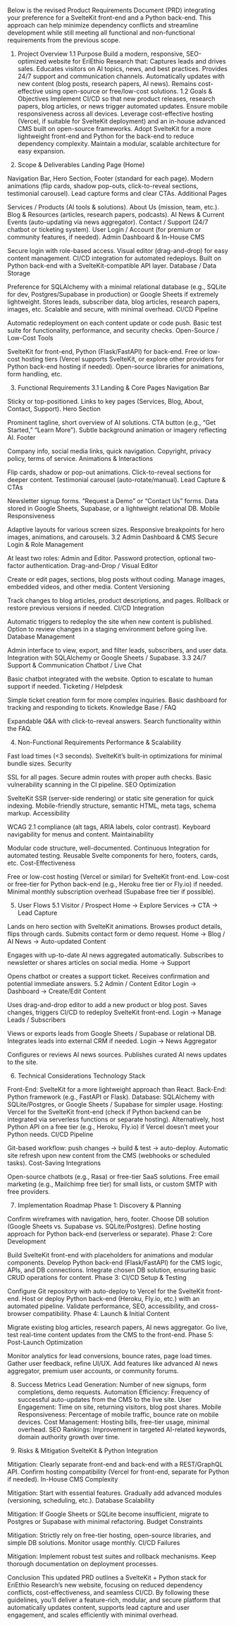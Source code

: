 Below is the revised Product Requirements Document (PRD) integrating your preference for a SvelteKit front-end and a Python back-end. This approach can help minimize dependency conflicts and streamline development while still meeting all functional and non-functional requirements from the previous scope.

1. Project Overview
1.1 Purpose
Build a modern, responsive, SEO-optimized website for EriEthio Research that:
Captures leads and drives sales.
Educates visitors on AI topics, news, and best practices.
Provides 24/7 support and communication channels.
Automatically updates with new content (blog posts, research papers, AI news).
Remains cost-effective using open-source or free/low-cost solutions.
1.2 Goals & Objectives
Implement CI/CD so that new product releases, research papers, blog articles, or news trigger automated updates.
Ensure mobile responsiveness across all devices.
Leverage cost-effective hosting (Vercel, if suitable for SvelteKit deployment) and an in-house advanced CMS built on open-source frameworks.
Adopt SvelteKit for a more lightweight front-end and Python for the back-end to reduce dependency complexity.
Maintain a modular, scalable architecture for easy expansion.

2. Scope & Deliverables
Landing Page (Home)


Navigation Bar, Hero Section, Footer (standard for each page).
Modern animations (flip cards, shadow pop-outs, click-to-reveal sections, testimonial carousel).
Lead capture forms and clear CTAs.
Additional Pages


Services / Products (AI tools & solutions).
About Us (mission, team, etc.).
Blog & Resources (articles, research papers, podcasts).
AI News & Current Events (auto-updating via news aggregator).
Contact / Support (24/7 chatbot or ticketing system).
User Login / Account (for premium or community features, if needed).
Admin Dashboard & In-House CMS


Secure login with role-based access.
Visual editor (drag-and-drop) for easy content management.
CI/CD integration for automated redeploys.
Built on Python back-end with a SvelteKit-compatible API layer.
Database / Data Storage


Preference for SQLAlchemy with a minimal relational database (e.g., SQLite for dev, Postgres/Supabase in production) or Google Sheets if extremely lightweight.
Stores leads, subscriber data, blog articles, research papers, images, etc.
Scalable and secure, with minimal overhead.
CI/CD Pipeline


Automatic redeployment on each content update or code push.
Basic test suite for functionality, performance, and security checks.
Open-Source / Low-Cost Tools


SvelteKit for front-end, Python (Flask/FastAPI) for back-end.
Free or low-cost hosting tiers (Vercel supports SvelteKit, or explore other providers for Python back-end hosting if needed).
Open-source libraries for animations, form handling, etc.

3. Functional Requirements
3.1 Landing & Core Pages
Navigation Bar


Sticky or top-positioned.
Links to key pages (Services, Blog, About, Contact, Support).
Hero Section


Prominent tagline, short overview of AI solutions.
CTA button (e.g., “Get Started,” “Learn More”).
Subtle background animation or imagery reflecting AI.
Footer


Company info, social media links, quick navigation.
Copyright, privacy policy, terms of service.
Animations & Interactions


Flip cards, shadow or pop-out animations.
Click-to-reveal sections for deeper content.
Testimonial carousel (auto-rotate/manual).
Lead Capture & CTAs


Newsletter signup forms.
“Request a Demo” or “Contact Us” forms.
Data stored in Google Sheets, Supabase, or a lightweight relational DB.
Mobile Responsiveness


Adaptive layouts for various screen sizes.
Responsive breakpoints for hero images, animations, and carousels.
3.2 Admin Dashboard & CMS
Secure Login & Role Management


At least two roles: Admin and Editor.
Password protection, optional two-factor authentication.
Drag-and-Drop / Visual Editor


Create or edit pages, sections, blog posts without coding.
Manage images, embedded videos, and other media.
Content Versioning


Track changes to blog articles, product descriptions, and pages.
Rollback or restore previous versions if needed.
CI/CD Integration


Automatic triggers to redeploy the site when new content is published.
Option to review changes in a staging environment before going live.
Database Management


Admin interface to view, export, and filter leads, subscribers, and user data.
Integration with SQLAlchemy or Google Sheets / Supabase.
3.3 24/7 Support & Communication
Chatbot / Live Chat


Basic chatbot integrated with the website.
Option to escalate to human support if needed.
Ticketing / Helpdesk


Simple ticket creation form for more complex inquiries.
Basic dashboard for tracking and responding to tickets.
Knowledge Base / FAQ


Expandable Q&A with click-to-reveal answers.
Search functionality within the FAQ.

4. Non-Functional Requirements
Performance & Scalability


Fast load times (<3 seconds).
SvelteKit’s built-in optimizations for minimal bundle sizes.
Security


SSL for all pages.
Secure admin routes with proper auth checks.
Basic vulnerability scanning in the CI pipeline.
SEO Optimization


SvelteKit SSR (server-side rendering) or static site generation for quick indexing.
Mobile-friendly structure, semantic HTML, meta tags, schema markup.
Accessibility


WCAG 2.1 compliance (alt tags, ARIA labels, color contrast).
Keyboard navigability for menus and content.
Maintainability


Modular code structure, well-documented.
Continuous Integration for automated testing.
Reusable Svelte components for hero, footers, cards, etc.
Cost-Effectiveness


Free or low-cost hosting (Vercel or similar) for SvelteKit front-end.
Low-cost or free-tier for Python back-end (e.g., Heroku free tier or Fly.io) if needed.
Minimal monthly subscription overhead (Supabase free tier if possible).

5. User Flows
5.1 Visitor / Prospect
Home → Explore Services → CTA → Lead Capture


Lands on hero section with SvelteKit animations.
Browses product details, flips through cards.
Submits contact form or demo request.
Home → Blog / AI News → Auto-updated Content


Engages with up-to-date AI news aggregated automatically.
Subscribes to newsletter or shares articles on social media.
Home → Support


Opens chatbot or creates a support ticket.
Receives confirmation and potential immediate answers.
5.2 Admin / Content Editor
Login → Dashboard → Create/Edit Content


Uses drag-and-drop editor to add a new product or blog post.
Saves changes, triggers CI/CD to redeploy SvelteKit front-end.
Login → Manage Leads / Subscribers


Views or exports leads from Google Sheets / Supabase or relational DB.
Integrates leads into external CRM if needed.
Login → News Aggregator


Configures or reviews AI news sources.
Publishes curated AI news updates to the site.

6. Technical Considerations
Technology Stack


Front-End: SvelteKit for a more lightweight approach than React.
Back-End: Python framework (e.g., FastAPI or Flask).
Database:
SQLAlchemy with SQLite/Postgres, or
Google Sheets / Supabase for simpler usage.
Hosting:
Vercel for the SvelteKit front-end (check if Python backend can be integrated via serverless functions or separate hosting).
Alternatively, host Python API on a free tier (e.g., Heroku, Fly.io) if Vercel doesn’t meet your Python needs.
CI/CD Pipeline


Git-based workflow: push changes → build & test → auto-deploy.
Automatic site refresh upon new content from the CMS (webhooks or scheduled tasks).
Cost-Saving Integrations


Open-source chatbots (e.g., Rasa) or free-tier SaaS solutions.
Free email marketing (e.g., Mailchimp free tier) for small lists, or custom SMTP with free providers.

7. Implementation Roadmap
Phase 1: Discovery & Planning


Confirm wireframes with navigation, hero, footer.
Choose DB solution (Google Sheets vs. Supabase vs. SQLite/Postgres).
Define hosting approach for Python back-end (serverless or separate).
Phase 2: Core Development


Build SvelteKit front-end with placeholders for animations and modular components.
Develop Python back-end (Flask/FastAPI) for the CMS logic, APIs, and DB connections.
Integrate chosen DB solution, ensuring basic CRUD operations for content.
Phase 3: CI/CD Setup & Testing


Configure Git repository with auto-deploy to Vercel for the SvelteKit front-end.
Host or deploy Python back-end (Heroku, Fly.io, etc.) with an automated pipeline.
Validate performance, SEO, accessibility, and cross-browser compatibility.
Phase 4: Launch & Initial Content


Migrate existing blog articles, research papers, AI news aggregator.
Go live, test real-time content updates from the CMS to the front-end.
Phase 5: Post-Launch Optimization


Monitor analytics for lead conversions, bounce rates, page load times.
Gather user feedback, refine UI/UX.
Add features like advanced AI news aggregator, premium user accounts, or community forums.

8. Success Metrics
Lead Generation: Number of new signups, form completions, demo requests.
Automation Efficiency: Frequency of successful auto-updates from the CMS to the live site.
User Engagement: Time on site, returning visitors, blog post shares.
Mobile Responsiveness: Percentage of mobile traffic, bounce rate on mobile devices.
Cost Management: Hosting bills, free-tier usage, minimal overhead.
SEO Rankings: Improvement in targeted AI-related keywords, domain authority growth over time.

9. Risks & Mitigation
SvelteKit & Python Integration


Mitigation: Clearly separate front-end and back-end with a REST/GraphQL API. Confirm hosting compatibility (Vercel for front-end, separate for Python if needed).
In-House CMS Complexity


Mitigation: Start with essential features. Gradually add advanced modules (versioning, scheduling, etc.).
Database Scalability


Mitigation: If Google Sheets or SQLite become insufficient, migrate to Postgres or Supabase with minimal refactoring.
Budget Constraints


Mitigation: Strictly rely on free-tier hosting, open-source libraries, and simple DB solutions. Monitor usage monthly.
CI/CD Failures


Mitigation: Implement robust test suites and rollback mechanisms. Keep thorough documentation on deployment processes.

Conclusion
This updated PRD outlines a SvelteKit + Python stack for EriEthio Research’s new website, focusing on reduced dependency conflicts, cost-effectiveness, and seamless CI/CD. By following these guidelines, you’ll deliver a feature-rich, modular, and secure platform that automatically updates content, supports lead capture and user engagement, and scales efficiently with minimal overhead.

